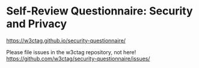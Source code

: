 Self-Review Questionnaire: Security and Privacy
===============================================

<https://w3ctag.github.io/security-questionnaire/>

Please file issues in the w3ctag repository, not here!
https://github.com/w3ctag/security-questionnaire/issues/
